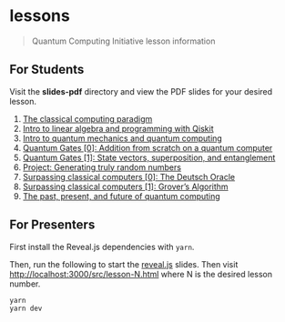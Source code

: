 # lessons
> Quantum Computing Initiative lesson information

## For Students
Visit the **slides-pdf** directory and view the PDF slides for your desired lesson.

1. [The classical computing paradigm](./slides-pdf/lesson1.pdf)
1. [Intro to linear algebra and programming with Qiskit](./slides-pdf/lesson2.pdf)
1. [Intro to quantum mechanics and quantum computing](./slides-pdf/lesson3.pdf)
1. [Quantum Gates [0]: Addition from scratch on a quantum computer](./slides-pdf/lesson4.pdf)
1. [Quantum Gates [1]: State vectors, superposition, and entanglement](./slides-pdf/lesson5.pdf)
1. [Project: Generating truly random numbers](./slides-pdf/lesson6.pdf)
1. [Surpassing classical computers [0]: The Deutsch Oracle](./slides-pdf/lesson7.pdf)
1. [Surpassing classical computers [1]: Grover’s Algorithm](./slides-pdf/lesson8.pdf)
1. [The past, present, and future of quantum computing](./slides-pdf/lesson9.pdf)

## For Presenters
First install the Reveal.js dependencies with `yarn`.

Then, run the following to start the [reveal.js](https://revealjs.com/) slides.
Then visit [http://localhost:3000/src/lesson-N.html](http://localhost:3000/lesson-N.html)
where N is the desired lesson number.

```sh
yarn
yarn dev
```

